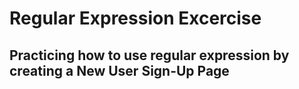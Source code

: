 # Regular Expression Excercise 
## Practicing how to use regular expression by creating a New User Sign-Up Page